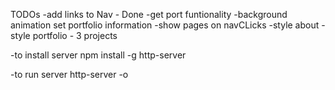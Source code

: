 TODOs
-add links to Nav  - Done 
-get port funtionality
-background animation
set portfolio information
-show pages on navCLicks
-style about
-style portfolio - 3 projects

-to install server
npm install -g http-server

-to run server
http-server -o